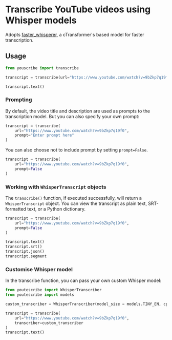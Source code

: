 # Transcribe YouTube videos using Whisper models

Adopts [faster_whisperer](https://github.com/SYSTRAN/faster-whisper), a cTransformer's based model for faster transcription.

## Usage

```python
from youscribe import transcribe

transcript = transcribe(url="https://www.youtube.com/watch?v=9bZkp7q19f0")

transcript.text()
```

### Prompting

By default, the video title and description are used as prompts to the transcription model. But you can also specify your own prompt:

```python
transcript = transcribe(
    url="https://www.youtube.com/watch?v=9bZkp7q19f0",
    prompt="Enter prompt here"
)
```

You can also choose not to include prompt by setting `prompt=False`.

```python
transcript = transcribe(
    url="https://www.youtube.com/watch?v=9bZkp7q19f0",
    prompt=False
)
```

### Working with `WhisperTranscript` objects

The `transcribe()` function, if executed successfully, will return a `WhisperTranscript` object. You can view the transcript as plain text, SRT-formatted text, or a Python dictionary.

```python
transcript = transcribe(
    url="https://www.youtube.com/watch?v=9bZkp7q19f0",
    prompt=False
)

transcript.text()
transcript.srt()
transcript.json()
transcript.segment
```

### Customise Whisper model

In the transcribe function, you can pass your own custom Whisper model:

```python
from youtescribe import WhisperTranscriber
from youtescribe import models

custom_transcriber = WhisperTranscriber(model_size = models.TINY_EN, cpu_threads=6, device="auto")

transcript = transcribe(
    url="https://www.youtube.com/watch?v=9bZkp7q19f0",
    transcriber=custom_transcriber
)
transcript.text()
```


